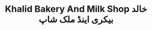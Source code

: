---
title: "Khalid Bakery And Milk Shop خالد بیکری اینڈ ملک شاپ"
url: /karachi/khalid-bakery-and-milk-shop-khld-bykhry-yndd-mlkh-shp/
shop: bakery
---